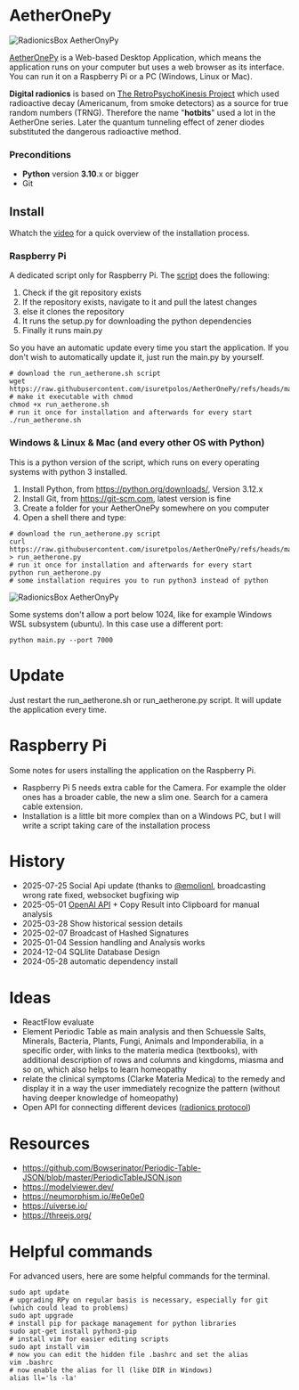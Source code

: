 # AetherOnePy
![RadionicsBox AetherOnyPy](https://raw.githubusercontent.com/isuretpolos/AetherOnePy/refs/heads/main/py/docs/aetherOnePyBox.jpg)

[AetherOnePy](https://www.patreon.com/posts/aetheronepy-113687138?utm_medium=clipboard_copy&utm_source=copyLink&utm_campaign=postshare_creator&utm_content=join_link) is a Web-based Desktop Application, which means the application runs on your computer but uses a web browser as its interface. You can run it on a Raspberry Pi or a PC (Windows, Linux or Mac).

**Digital radionics** is based on [The RetroPsychoKinesis Project](https://www.fourmilab.ch/rpkp/) which used radioactive decay (Americanum, from smoke detectors) as a source for true random numbers (TRNG). Therefore the name "**hotbits**" used a lot in the AetherOne series. Later the quantum tunneling effect of zener diodes substituted the dangerous radioactive method.

### Preconditions
- **Python** version **3.10**.x or bigger
- Git

## Install
Whatch the [video](https://www.youtube.com/watch?v=8IvxJkFG_-4) for a quick overview of the installation process.
### Raspberry Pi
A dedicated script only for Raspberry Pi. The [script](https://raw.githubusercontent.com/isuretpolos/AetherOnePy/refs/heads/main/py/scripts/run_aetherone.sh) does the following:
1) Check if the git repository exists
2) If the repository exists, navigate to it and pull the latest changes
3) else it clones the repository
4) It runs the setup.py for downloading the python dependencies
5) Finally it runs main.py

So you have an automatic update every time you start the application. If you don't wish to 
automatically update it, just run the main.py by yourself.

```shell
# download the run_aetherone.sh script 
wget https://raw.githubusercontent.com/isuretpolos/AetherOnePy/refs/heads/main/py/scripts/run_aetherone.sh
# make it executable with chmod
chmod +x run_aetherone.sh
# run it once for installation and afterwards for every start
./run_aetherone.sh
```

### Windows & Linux & Mac (and every other OS with Python)
This is a python version of the script, which runs on every operating systems with python 3 installed.

1) Install Python, from https://python.org/downloads/, Version 3.12.x
2) Install Git, from https://git-scm.com, latest version is fine
3) Create a folder for your AetherOnePy somewhere on you computer
4) Open a shell there and type:

```shell
# download the run_aetherone.py script 
curl https://raw.githubusercontent.com/isuretpolos/AetherOnePy/refs/heads/main/py/scripts/run_aetherone.py > run_aetherone.py
# run it once for installation and afterwards for every start
python run_aetherone.py
# some installation requires you to run python3 instead of python
```

![RadionicsBox AetherOnyPy](https://raw.githubusercontent.com/isuretpolos/AetherOnePy/refs/heads/main/py/docs/run_aetherone.png)

Some systems don't allow a port below 1024, like for example Windows WSL subsystem (ubuntu). In this case use a different port:

```shell
python main.py --port 7000
```
# Update
Just restart the run_aetherone.sh or run_aetherone.py script. It will update the application every time.

# Raspberry Pi
Some notes for users installing the application on the Raspberry Pi.

- Raspberry Pi 5 needs extra cable for the Camera. For example the older ones has a broader cable, the new a slim one. Search for a camera cable extension.
- Installation is a little bit more complex than on a Windows PC, but I will write a script taking care of the installation process



# History
- 2025-07-25 Social Api update (thanks to [@emolionl](https://github.com/emolionl), broadcasting wrong rate fixed, websocket bugfixing wip
- 2025-05-01 [OpenAI API](https://www.youtube.com/watch?v=OB99E7Y1cMA) + Copy Result into Clipboard for manual analysis
- 2025-03-28 Show historical session details
- 2025-02-07 Broadcast of Hashed Signatures
- 2025-01-04 Session handling and Analysis works
- 2024-12-04 SQLlite Database Design
- 2024-05-28 automatic dependency install

# Ideas
- ReactFlow evaluate
- Element Periodic Table as main analysis and then Schuessle Salts, Minerals, Bacteria, Plants, Fungi, Animals and Imponderabilia, in a specific order, with links to the materia medica (textbooks), with additional description of rows and columns and kingdoms, miasma and so on, which also helps to learn homeopathy
- relate the clinical symptoms (Clarke Materia Medica) to the remedy and display it in a way the user immediately recognize the pattern (without having deeper knowledge of homeopathy)
- Open API for connecting different devices ([radionics protocol](https://github.com/isuretpolos/RadionicsProtocol))

# Resources
- https://github.com/Bowserinator/Periodic-Table-JSON/blob/master/PeriodicTableJSON.json
- https://modelviewer.dev/
- https://neumorphism.io/#e0e0e0
- https://uiverse.io/
- https://threejs.org/
  
# Helpful commands
For advanced users, here are some helpful commands for the terminal.
```shell
sudo apt update
# upgrading RPy on regular basis is necessary, especially for git (which could lead to problems)
sudo apt upgrade
# install pip for package management for python libraries
sudo apt-get install python3-pip
# install vim for easier editing scripts
sudo apt install vim
# now you can edit the hidden file .bashrc and set the alias
vim .bashrc
# now enable the alias for ll (like DIR in Windows)
alias ll='ls -la'
```
